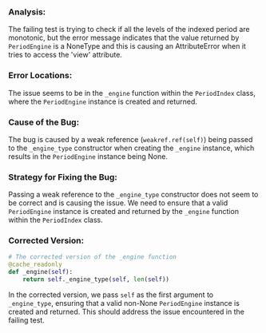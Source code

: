 ### Analysis:
The failing test is trying to check if all the levels of the indexed period are monotonic, but the error message indicates that the value returned by `PeriodEngine` is a NoneType and this is causing an AttributeError when it tries to access the 'view' attribute. 

### Error Locations:
The issue seems to be in the `_engine` function within the `PeriodIndex` class, where the `PeriodEngine` instance is created and returned.

### Cause of the Bug:
The bug is caused by a weak reference (`weakref.ref(self)`) being passed to the `_engine_type` constructor when creating the `_engine` instance, which results in the `PeriodEngine` instance being None.

### Strategy for Fixing the Bug:
Passing a weak reference to the `_engine_type` constructor does not seem to be correct and is causing the issue. We need to ensure that a valid `PeriodEngine` instance is created and returned by the `_engine` function within the `PeriodIndex` class.

### Corrected Version:
```python
# The corrected version of the _engine function
@cache_readonly
def _engine(self):
    return self._engine_type(self, len(self))
```
In the corrected version, we pass `self` as the first argument to `_engine_type`, ensuring that a valid non-None `PeriodEngine` instance is created and returned. This should address the issue encountered in the failing test.